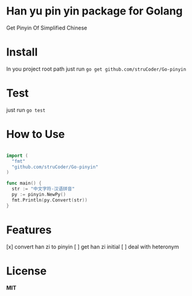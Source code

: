 Han yu pin yin package for Golang
==================================

Get Pinyin Of Simplified Chinese

Install
========

In you project root path just run `go get github.com/struCoder/Go-pinyin`


Test
====
just run `go test`


How to Use
===========
```go

import (
  "fmt"
  "github.com/struCoder/Go-pinyin"
)

func main() {
  str := "中文字符-汉语拼音"
  py := pinyin.NewPy()
  fmt.Println(py.Convert(str))
}

```

Features
====
[x]  convert han zi to pinyin
[ ]  get han zi initial
[ ]  deal with heteronym


License
========
#### MIT
